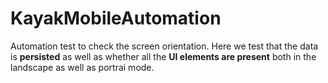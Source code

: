 # KayakMobileAutomation

Automation test to check the screen orientation. 
Here we test that the data is **persisted** as well as whether all the **UI elements are present** both in the landscape as well as portrai mode. 
